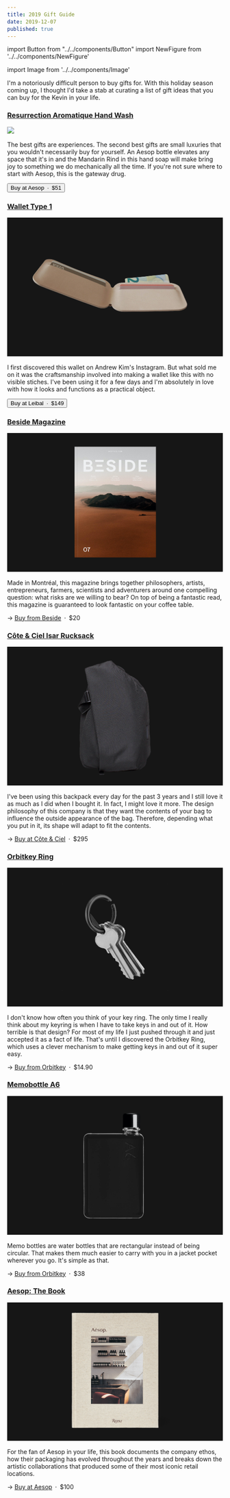 ```yaml
---
title: 2019 Gift Guide
date: 2019-12-07
published: true
---
```


import Button from "../../components/Button"
import NewFigure from '../../components/NewFigure'

import Image from '../../components/Image'


I'm a notoriously difficult person to buy gifts for. With this holiday season coming up, I thought I'd take a stab at curating a list of gift ideas that you can buy for the Kevin in your life.


### [Resurrection Aromatique Hand Wash](https://www.aesop.com/ca/en/p/body-hand/hand/resurrection-aromatique-hand-wash/)

<Image src="./aesop-hand-soap.jpg" caption="Image Copyright Aesop" />

The best gifts are experiences. The second best gifts are small luxuries that you wouldn't necessarily buy for yourself. An Aesop bottle elevates any space that it's in and the Mandarin Rind in this hand soap will make bring joy to something we do mechanically all the time. If you're not sure where to start with Aesop, this is the gateway drug.

<Button primary={true} href="https://www.aesop.com/ca/en/p/body-hand/hand/resurrection-aromatique-hand-wash/">Buy at Aesop&ensp;&middot;&ensp;$51</Button>


### [Wallet Type 1](https://store.leibal.com/products/wallet-type1)
![](./wallet-type-1.jpg)

I first discovered this wallet on Andrew Kim's Instagram. But what sold me on it was the craftsmanship involved into making a wallet like this with no visible stiches. I've been using it for a few days and I'm absolutely in love with how it looks and functions as a practical object.

<Button primary={true} href="https://store.leibal.com/products/wallet-type1">Buy at Leibal&ensp;&middot;&ensp;$149</Button>


### [Beside Magazine](https://shop.beside.media/products/issue-07)
![](./beside.jpg)

Made in Montréal, this magazine brings together philosophers, artists, entrepreneurs, farmers, scientists and adventurers around one compelling question: what risks are we willing to bear? On top of being a fantastic read, this magazine is guaranteed to look fantastic on your coffee table.

&rarr; [Buy from Beside](https://shop.beside.media/products/issue-07)&ensp;&middot;&ensp;$20


### [Côte & Ciel Isar Rucksack](https://www.coteetciel.com/collections/all-black/products/isar-m-ecoyarn-black)
![](./isar.jpg)

I've been using this backpack every day for the past 3 years and I still love it as much as I did when I bought it. In fact, I might love it more. The design philosophy of this company is that they want the contents of your bag to influence the outside appearance of the bag. Therefore, depending what you put in it, its shape will adapt to fit the contents.

&rarr; [Buy at Côte & Ciel](https://www.coteetciel.com/collections/all-black/products/isar-m-ecoyarn-black)&ensp;&middot;&ensp;$295


### [Orbitkey Ring](https://www.orbitkey.com/collections/orbitkey-ring/products/orbitkey-ring?variant=12219371454560)
![](./orbit.jpg)

I don't know how often you think of your key ring. The only time I really think about my keyring is when I have to take keys in and out of it. How terrible is that design? For most of my life I just pushed through it and just accepted it as a fact of life. That's until I discovered the Orbitkey Ring, which uses a clever mechanism to make getting keys in and out of it super easy.

&rarr; [Buy from Orbitkey](https://www.coteetciel.com/collections/all-black/products/isar-m-ecoyarn-black)&ensp;&middot;&ensp;$14.90


### [Memobottle A6](https://www.memobottle.us/collections/shop-all/products/a6-memobottle-1)
![](./memobottle-a6.jpg)

Memo bottles are water bottles that are rectangular instead of being circular. That makes them much easier to carry with you in a jacket pocket wherever you go. It's simple as that.

&rarr; [Buy from Orbitkey](https://www.coteetciel.com/collections/all-black/products/isar-m-ecoyarn-black)&ensp;&middot;&ensp;$38


### [Aesop: The Book](https://www.aesop.com/ca/en/p/home/home-gifts/aesop-the-book/)
![](./aesop-book.jpg)

For the fan of Aesop in your life, this book documents the company ethos, how their packaging has evolved throughout the years and breaks down the artistic collaborations that produced some of their most iconic retail locations.

&rarr; [Buy at Aesop](https://www.aesop.com/ca/en/p/body-hand/hand/resurrection-aromatique-hand-wash/)&ensp;&middot;&ensp;$100
